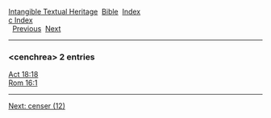 [Intangible Textual Heritage](../../index)  [Bible](../index) 
[Index](index)   
[c Index](_c_)  
  [Previous](c01985)  [Next](c01987) 

------------------------------------------------------------------------

### &lt;cenchrea&gt; 2 entries

[Act 18:18](../kjv/act018.htm#018)  
[Rom 16:1](../kjv/rom016.htm#001)  

------------------------------------------------------------------------

[Next: censer (12)](c01987)
